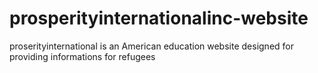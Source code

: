 # prosperityinternationalinc-website
proserityinternational is an American education website designed for providing informations for refugees
